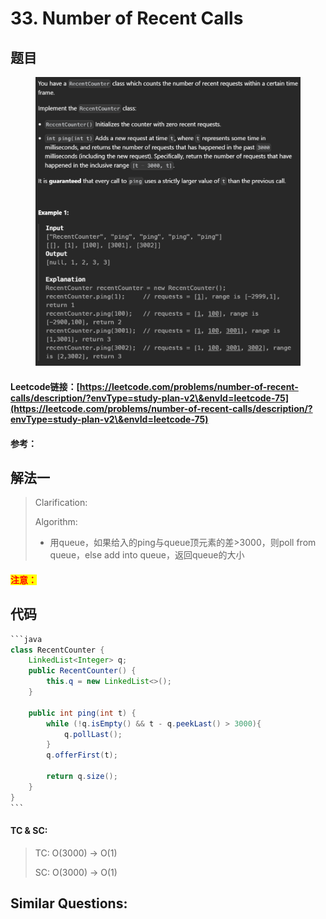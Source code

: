 # 33. Number of Recent Calls

## 题目

<figure><img src=".gitbook/assets/image (2).png" alt=""><figcaption></figcaption></figure>

#### Leetcode链接：[https://leetcode.com/problems/number-of-recent-calls/description/?envType=study-plan-v2\&envId=leetcode-75](https://leetcode.com/problems/number-of-recent-calls/description/?envType=study-plan-v2\&envId=leetcode-75)

#### 参考：

## 解法一

> Clarification:&#x20;
>
> Algorithm:&#x20;
>
> * 用queue，如果给入的ping与queue顶元素的差>3000，则poll from queue，else add into queue，返回queue的大小

#### <mark style="color:red;">注意：</mark>

## 代码

````java
```java
class RecentCounter {
    LinkedList<Integer> q;
    public RecentCounter() {
        this.q = new LinkedList<>();
    }
    
    public int ping(int t) {
        while (!q.isEmpty() && t - q.peekLast() > 3000){
            q.pollLast();
        }
        q.offerFirst(t);

        return q.size();
    }
}
```
````

#### TC & SC:&#x20;

> TC: O(3000) -> O(1)
>
> SC: O(3000) -> O(1)

## **Similar Questions:**&#x20;
